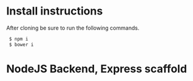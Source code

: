 # Install instructions

After cloning be sure to run the following commands.
```BASH
 $ npm i
 $ bower i
```

# NodeJS Backend, Express scaffold